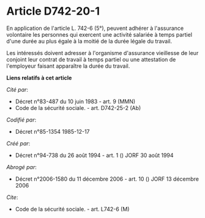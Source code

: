 # Article D742-20-1

En application de l'article L. 742-6 (5°), peuvent adhérer à l'assurance volontaire les personnes qui exercent une activité
salariée à temps partiel d'une durée au plus égale à la moitié de la durée légale du travail.

Les intéressés doivent adresser à l'organisme d'assurance vieillesse de leur conjoint leur contrat de travail à temps partiel
ou une attestation de l'employeur faisant apparaître la durée du travail.

**Liens relatifs à cet article**

_Cité par_:

  - Décret n°83-487 du 10 juin 1983 - art. 9 (MMN)
  - Code de la sécurité sociale. - art. D742-25-2 (Ab)

_Codifié par_:

  - Décret n°85-1354 1985-12-17

_Créé par_:

  - Décret n°94-738 du 26 août 1994 - art. 1 () JORF 30 août 1994

_Abrogé par_:

  - Décret n°2006-1580 du 11 décembre 2006 - art. 10 () JORF 13 décembre 2006

_Cite_:

  - Code de la sécurité sociale. - art. L742-6 (M)
